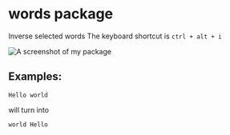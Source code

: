 # words package
Inverse selected words The keyboard shortcut is `ctrl + alt + i`

![A screenshot of my package](http://files.danielschreurs.com/img/packages/words.gif)

## Examples:

```
Hello world
```

will turn into

```
world Hello
```
